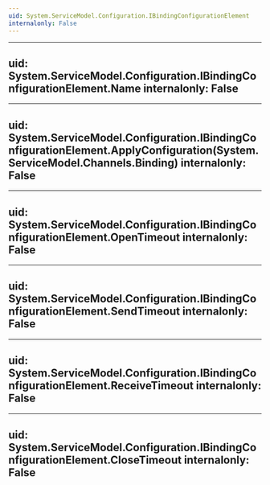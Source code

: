 ```yaml
---
uid: System.ServiceModel.Configuration.IBindingConfigurationElement
internalonly: False
---
```


---
uid: System.ServiceModel.Configuration.IBindingConfigurationElement.Name
internalonly: False
---

---
uid: System.ServiceModel.Configuration.IBindingConfigurationElement.ApplyConfiguration(System.ServiceModel.Channels.Binding)
internalonly: False
---

---
uid: System.ServiceModel.Configuration.IBindingConfigurationElement.OpenTimeout
internalonly: False
---

---
uid: System.ServiceModel.Configuration.IBindingConfigurationElement.SendTimeout
internalonly: False
---

---
uid: System.ServiceModel.Configuration.IBindingConfigurationElement.ReceiveTimeout
internalonly: False
---

---
uid: System.ServiceModel.Configuration.IBindingConfigurationElement.CloseTimeout
internalonly: False
---
